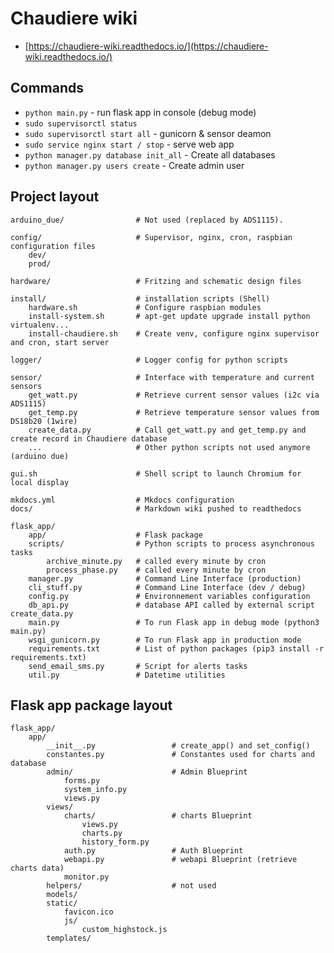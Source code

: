 # Chaudiere wiki

* [https://chaudiere-wiki.readthedocs.io/](https://chaudiere-wiki.readthedocs.io/)

## Commands

* `python main.py` - run flask app in console (debug mode)
* `sudo supervisorctl status`
* `sudo supervisorctl start all` - gunicorn & sensor deamon
* `sudo service nginx start / stop` - serve web app
* `python manager.py database init_all` - Create all databases
* `python manager.py users create` - Create admin user

## Project layout

	arduino_due/                # Not used (replaced by ADS1115).
	
	config/                     # Supervisor, nginx, cron, raspbian configuration files
		dev/
		prod/  			
	
	hardware/                   # Fritzing and schematic design files
	
	install/                    # installation scripts (Shell)
		hardware.sh	            # Configure raspbian modules
		install-system.sh       # apt-get update upgrade install python virtualenv...
		install-chaudiere.sh    # Create venv, configure nginx supervisor and cron, start server
	
	logger/                     # Logger config for python scripts
	
	sensor/                     # Interface with temperature and current sensors
		get_watt.py             # Retrieve current sensor values (i2c via ADS1115)
		get_temp.py             # Retrieve temperature sensor values from DS18b20 (1wire)
		create_data.py          # Call get_watt.py and get_temp.py and create record in Chaudiere database
		...                     # Other python scripts not used anymore (arduino due)
	
	gui.sh                      # Shell script to launch Chromium for local display
	
	mkdocs.yml                  # Mkdocs configuration
	docs/                       # Markdown wiki pushed to readthedocs

	flask_app/                  
		app/                    # Flask package
		scripts/                # Python scripts to process asynchronous tasks
			archive_minute.py   # called every minute by cron
			process_phase.py    # called every minute by cron
		manager.py              # Command Line Interface (production)
		cli_stuff.py            # Command Line Interface (dev / debug)
		config.py               # Environnement variables configuration
		db_api.py               # database API called by external script create_data.py
		main.py                 # To run Flask app in debug mode (python3 main.py)
		wsgi_gunicorn.py        # To run Flask app in production mode
		requirements.txt        # List of python packages (pip3 install -r requirements.txt) 
		send_email_sms.py       # Script for alerts tasks
		util.py                 # Datetime utilities

## Flask app package layout

	flask_app/					
		app/					
			__init__.py                 # create_app() and set_config()
			constantes.py               # Constantes used for charts and database
			admin/                      # Admin Blueprint
				forms.py
				system_info.py
				views.py
			views/						
				charts/                 # charts Blueprint
					views.py
					charts.py
					history_form.py
				auth.py                 # Auth Blueprint
				webapi.py               # webapi Blueprint (retrieve charts data)
				monitor.py
			helpers/                    # not used
			models/
			static/
				favicon.ico
				js/
					custom_highstock.js
			templates/
	
